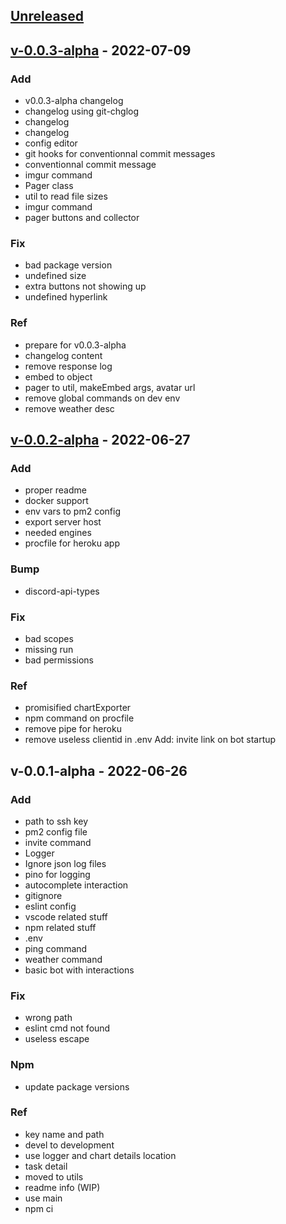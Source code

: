 <a name="unreleased"></a>
## [Unreleased]


<a name="v-0.0.3-alpha"></a>
## [v-0.0.3-alpha] - 2022-07-09
### Add
- v0.0.3-alpha changelog
- changelog using git-chglog
- changelog
- changelog
- config editor
- git hooks for conventionnal commit messages
- conventionnal commit message
- imgur command
- Pager class
- util to read file sizes
- imgur command
- pager buttons and collector

### Fix
- bad package version
- undefined size
- extra buttons not showing up
- undefined hyperlink

### Ref
- prepare for v0.0.3-alpha
- changelog content
- remove response log
- embed to object
- pager to util, makeEmbed args, avatar url
- remove global commands on dev env
- remove weather desc


<a name="v-0.0.2-alpha"></a>
## [v-0.0.2-alpha] - 2022-06-27
### Add
- proper readme
- docker support
- env vars to pm2 config
- export server host
- needed engines
- procfile for heroku app

### Bump
- discord-api-types

### Fix
- bad scopes
- missing run
- bad permissions

### Ref
- promisified chartExporter
- npm command on procfile
- remove pipe for heroku
- remove useless clientid in .env Add: invite link on bot startup


<a name="v-0.0.1-alpha"></a>
## v-0.0.1-alpha - 2022-06-26
### Add
- path to ssh key
- pm2 config file
- invite command
- Logger
- Ignore json log files
- pino for logging
- autocomplete interaction
- gitignore
- eslint config
- vscode related stuff
- npm related stuff
- .env
- ping command
- weather command
- basic bot with interactions

### Fix
- wrong path
- eslint cmd not found
- useless escape

### Npm
- update package versions

### Ref
- key name and path
- devel to development
- use logger and chart details location
- task detail
- moved to utils
- readme info (WIP)
- use main
- npm ci


[Unreleased]: https://github.com/tholeb/dumbot/compare/v-0.0.3-alpha...HEAD
[v-0.0.3-alpha]: https://github.com/tholeb/dumbot/compare/v-0.0.2-alpha...v-0.0.3-alpha
[v-0.0.2-alpha]: https://github.com/tholeb/dumbot/compare/v-0.0.1-alpha...v-0.0.2-alpha
